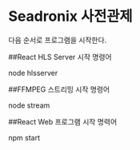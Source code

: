 # Seadronix 사전관제
다음 순서로 프로그램을 시작한다.

##React HLS Server 시작 명령어

node hlsserver

##FFMPEG 스트리밍 시작 명령어

node stream

##React Web 프로그램 시작 명력어

npm start



